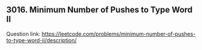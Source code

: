 ## 3016. Minimum Number of Pushes to Type Word II

Question link: https://leetcode.com/problems/minimum-number-of-pushes-to-type-word-ii/description/
